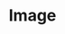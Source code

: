 ---
title: Image
description: Optimize Images in your Next.js Application using the built-in `next/image` Component.
source: app/api-reference/components/image
---